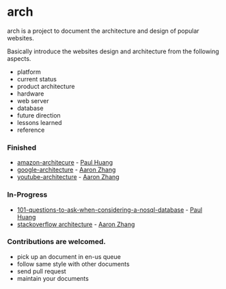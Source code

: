 # arch

arch is a project to document the architecture and design of popular websites.

Basically introduce the websites design and architecture from the following aspects.  
- platform
- current status
- product architecture
- hardware
- web server
- database
- future direction
- lessons learned
- reference

### Finished
- [amazon-architecure](https://github.com/aaronz/arch/blob/master/doc/zh-cn/amazon-architecure.markdown) - [Paul Huang](https://github.com/rainbow494)
- [google-architecture](https://github.com/aaronz/arch/blob/master/doc/zh-cn/google-architecture.markdown) - [Aaron Zhang](https://github.com/aaronz)
- [youtube-architecture](https://github.com/aaronz/arch/blob/master/doc/zh-cn/youtube-architecture.markdown) - [Aaron Zhang](https://github.com/aaronz)

### In-Progress
- [101-questions-to-ask-when-considering-a-nosql-database](https://github.com/aaronz/arch/blob/master/doc/en-us/101-questions-to-ask-when-considering-a-nosql-database.markdown) - [Paul Huang](https://github.com/rainbow494)
- [stackoverflow architecture](https://github.com/aaronz/arch/blob/master/doc/en-us/stack-overflow-architecture.markdown) - [Aaron Zhang](https://github.com/aaronz)

### Contributions are welcomed.   
- pick up an document in en-us queue
- follow same style with other documents
- send pull request
- maintain your documents
